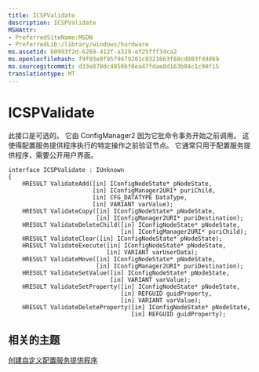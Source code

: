 ```yaml
---
title: ICSPValidate
description: ICSPValidate
MSHAttr:
- PreferredSiteName:MSDN
- PreferredLib:/library/windows/hardware
ms.assetid: b0993f2d-6269-412f-a329-af25fff34ca2
ms.openlocfilehash: f9f03e0f95f9479201c8321663f88cd803fddd69
ms.sourcegitcommit: d33e870dc4850bf0ea47fdae0d163b04c1c90f15
translationtype: MT
---
```

# <a name="icspvalidate"></a>ICSPValidate

此接口是可选的。 它由 ConfigManager2 因为它批命令事务开始之前调用。 这使得配置服务提供程序执行的特定操作之前验证节点。 它通常只用于配置服务提供程序，需要公开用户界面。

``` syntax
interface ICSPValidate : IUnknown
{
    HRESULT ValidateAdd([in] IConfigNodeState* pNodeState,
                        [in] IConfigManager2URI* puriChild, 
                        [in] CFG_DATATYPE DataType,
                        [in] VARIANT varValue);
    HRESULT ValidateCopy([in] IConfigNodeState* pNodeState, 
                         [in] IConfigManager2URI* puriDestination);
    HRESULT ValidateDeleteChild([in] IConfigNodeState* pNodeState, 
                                [in] IConfigManager2URI* puriChild);
    HRESULT ValidateClear([in] IConfigNodeState* pNodeState);
    HRESULT ValidateExecute([in] IConfigNodeState* pNodeState, 
                            [in] VARIANT varUserData);
    HRESULT ValidateMove([in] IConfigNodeState* pNodeState, 
                         [in] IConfigManager2URI* puriDestination);
    HRESULT ValidateSetValue([in] IConfigNodeState* pNodeState, 
                             [in] VARIANT varValue);
    HRESULT ValidateSetProperty([in] IConfigNodeState* pNodeState, 
                                [in] REFGUID guidProperty, 
                                [in] VARIANT varValue);
    HRESULT ValidateDeleteProperty([in] IConfigNodeState* pNodeState, 
                                   [in] REFGUID guidProperty);
```

## <a name="related-topics"></a>相关的主题

[创建自定义配置服务提供程序](create-a-custom-configuration-service-provider.md)

 






